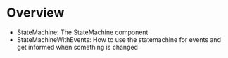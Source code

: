 # Overview

- StateMachine: The StateMachine component
- StateMachineWithEvents: How to use the statemachine for events and get informed when something is changed


